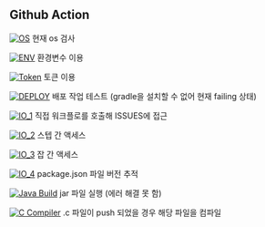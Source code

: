 ## Github Action
[![OS](https://github.com/PolyGon-13/Github_Action_Study/actions/workflows/os_test.yml/badge.svg)](https://github.com/PolyGon-13/Github_Action_Study/actions/workflows/os_test.yml)
현재 os 검사

[![ENV](https://github.com/PolyGon-13/Github_Action_Study/actions/workflows/env_test.yml/badge.svg)](https://github.com/PolyGon-13/Github_Action_Study/actions/workflows/env_test.yml)
환경변수 이용

[![Token](https://github.com/PolyGon-13/Github_Action_Study/actions/workflows/token_test.yml/badge.svg)](https://github.com/PolyGon-13/Github_Action_Study/actions/workflows/token_test.yml)
토큰 이용

[![DEPLOY](https://github.com/PolyGon-13/Github_Action_Study/actions/workflows/deploy_test.yml/badge.svg)](https://github.com/PolyGon-13/Github_Action_Study/actions/workflows/deploy_test.yml)
배포 작업 테스트 (gradle을 설치할 수 없어 현재 failing 상태)

[![IO_1](https://github.com/PolyGon-13/Github_Action_Study/actions/workflows/io_test1.yml/badge.svg)](https://github.com/PolyGon-13/Github_Action_Study/actions/workflows/io_test1.yml)
직접 워크플로를 호출해 ISSUES에 접근

[![IO_2](https://github.com/PolyGon-13/Github_Action_Study/actions/workflows/io_test2.yml/badge.svg)](https://github.com/PolyGon-13/Github_Action_Study/actions/workflows/io_test2.yml)
스텝 간 액세스

[![IO_3](https://github.com/PolyGon-13/Github_Action_Study/actions/workflows/io_test3.yml/badge.svg)](https://github.com/PolyGon-13/Github_Action_Study/actions/workflows/io_test3.yml)
잡 간 액세스

[![IO_4](https://github.com/PolyGon-13/Github_Action_Study/actions/workflows/io_test4.yml/badge.svg)](https://github.com/PolyGon-13/Github_Action_Study/actions/workflows/io_test4.yml)
package.json 파일 버전 추적

[![Java Build](https://github.com/PolyGon-13/Github_Action_Study/actions/workflows/java_build.yml/badge.svg)](https://github.com/PolyGon-13/Github_Action_Study/actions/workflows/java_build.yml)
jar 파일 실행 (에러 해결 못 함)

[![C Compiler](https://github.com/PolyGon-13/Github_Action_Study/actions/workflows/c_compile_test.yml/badge.svg)](https://github.com/PolyGon-13/Github_Action_Study/actions/workflows/c_compile_test.yml)
.c 파일이 push 되었을 경우 해당 파일을 컴파일
